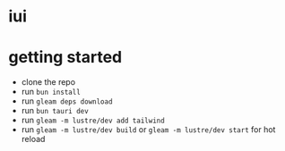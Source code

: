 # iui

# getting started
- clone the repo
- run `bun install`
- run `gleam deps download`
- run `bun tauri dev`
- run `gleam -m lustre/dev add tailwind`
- run `gleam -m lustre/dev build` or `gleam -m lustre/dev start` for hot reload
